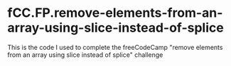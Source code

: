 # fCC.FP.remove-elements-from-an-array-using-slice-instead-of-splice
This is the code I used to complete the freeCodeCamp "remove elements from an array using slice instead of splice" challenge
